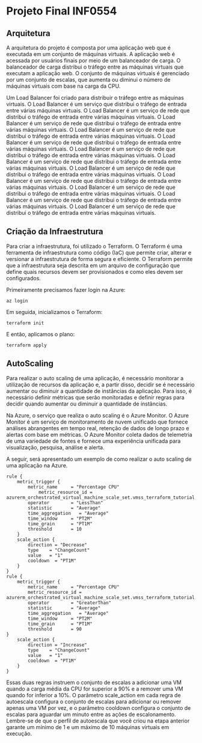 # Projeto Final INF0554

## Arquitetura

A arquitetura do projeto é composta por uma aplicação web que é executada em um conjunto de máquinas virtuais. A aplicação web é acessada por usuários finais por meio de um balanceador de carga. O balanceador de carga distribui o tráfego entre as máquinas virtuais que executam a aplicação web. O conjunto de máquinas virtuais é gerenciado por um conjunto de escalas, que aumenta ou diminui o número de máquinas virtuais com base na carga da CPU.

Um Load Balancer foi criado para distribuir o tráfego entre as máquinas virtuais. O Load Balancer é um serviço que distribui o tráfego de entrada entre várias máquinas virtuais. O Load Balancer é um serviço de rede que distribui o tráfego de entrada entre várias máquinas virtuais. O Load Balancer é um serviço de rede que distribui o tráfego de entrada entre várias máquinas virtuais. O Load Balancer é um serviço de rede que distribui o tráfego de entrada entre várias máquinas virtuais. O Load Balancer é um serviço de rede que distribui o tráfego de entrada entre várias máquinas virtuais. O Load Balancer é um serviço de rede que distribui o tráfego de entrada entre várias máquinas virtuais. O Load Balancer é um serviço de rede que distribui o tráfego de entrada entre várias máquinas virtuais. O Load Balancer é um serviço de rede que distribui o tráfego de entrada entre várias máquinas virtuais. O Load Balancer é um serviço de rede que distribui o tráfego de entrada entre várias máquinas virtuais. O Load Balancer é um serviço de rede que distribui o tráfego de entrada entre várias máquinas virtuais. O Load Balancer é um serviço de rede que distribui o tráfego de entrada entre várias máquinas virtuais. O Load Balancer é um serviço de rede que distribui o tráfego de entrada entre várias máquinas virtuais.

## Criação da Infraestrutura

Para criar a infraestrutura, foi utilizado o Terraform. O Terraform é uma ferramenta de infraestrutura como código (IaC) que permite criar, alterar e versionar a infraestrutura de forma segura e eficiente. O Terraform permite que a infraestrutura seja descrita em um arquivo de configuração que define quais recursos devem ser provisionados e como eles devem ser configurados.

Primeiramente precisamos fazer login na Azure:

```
az login
```

Em seguida, inicializamos o Terraform:

```
terraform init
```

E então, aplicamos o plano:

```
terraform apply
```

## AutoScaling

Para realizar o auto scaling de uma aplicação, é necessário monitorar a utilização de recursos da aplicação e, a partir disso, decidir se é necessário aumentar ou diminuir a quantidade de instâncias da aplicação. Para isso, é necessário definir métricas que serão monitoradas e definir regras para decidir quando aumentar ou diminuir a quantidade de instâncias.

Na Azure, o serviço que realiza o auto scaling é o Azure Monitor. O Azure Monitor é um serviço de monitoramento de nuvem unificado que fornece análises abrangentes em tempo real, retenção de dados de longo prazo e alertas com base em métricas. O Azure Monitor coleta dados de telemetria de uma variedade de fontes e fornece uma experiência unificada para visualização, pesquisa, análise e alerta.

A seguir, será apresentado um exemplo de como realizar o auto scaling de uma aplicação na Azure.

```
rule {
    metric_trigger {
        metric_name     = "Percentage CPU"
            metric_resource_id = azurerm_orchestrated_virtual_machine_scale_set.vmss_terraform_tutorial.id
        operator        = "LessThan"
        statistic       = "Average"
        time_aggregation   = "Average"
        time_window     = "PT2M"
        time_grain      = "PT1M"
        threshold       = 10
    }
    scale_action {
        direction = "Decrease"
        type    = "ChangeCount"
        value   = "1"
        cooldown  = "PT1M"
    }
}
rule {
    metric_trigger {
        metric_name     = "Percentage CPU"
        metric_resource_id = azurerm_orchestrated_virtual_machine_scale_set.vmss_terraform_tutorial.id
        operator        = "GreaterThan"
        statistic       = "Average"
        time_aggregation   = "Average"
        time_window     = "PT2M"
        time_grain      = "PT1M"
        threshold       = 90
}
    scale_action {
        direction = "Increase"
        type    = "ChangeCount"
        value   = "1"
        cooldown  = "PT1M"
    }
}
```

Essas duas regras instruem o conjunto de escalas a adicionar uma VM quando a carga média da CPU for superior a 90% e a remover uma VM quando for inferior a 10%. O parâmetro scale_action em cada regra de autoescala configura o conjunto de escalas para adicionar ou remover apenas uma VM por vez, e o parâmetro cooldown configura o conjunto de escalas para aguardar um minuto entre as ações de escalonamento. Lembre-se de que o perfil de autoescala que você criou na etapa anterior garante um mínimo de 1 e um máximo de 10 máquinas virtuais em execução.
